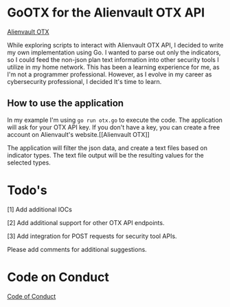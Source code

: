# GoOTX for the Alienvault OTX API
[Alienvault OTX](https://otx.alienvault.com/)

While exploring scripts to interact with Alienvault OTX API, I decided to write my own implementation using Go. I wanted to parse out only the indicators, so I could feed the non-json plan text information into other security tools I utilize in my home network. This has been a learning experience for me, as I'm not a programmer professional. However, as I evolve in my career as cybersecurity professional, I decided It's time to learn. 

## How to use the application

In my example I'm using `go run otx.go` to execute the code. The application will ask for your OTX API key. If you don't have a key, you can create a free account on Alienvault's website.[[Alienvault OTX]]

The application will filter the json data, and create a text files based on indicator types. The text file output will be the resulting values for the selected types.

# Todo's 

[1] Add additional IOCs

[2] Add additional support for other OTX API endpoints. 

[3] Add integration for POST requests for security tool APIs. 

Please add comments for additional suggestions. 

# Code on Conduct

[Code of Conduct](CODE_OF_CONDUCT.md)
